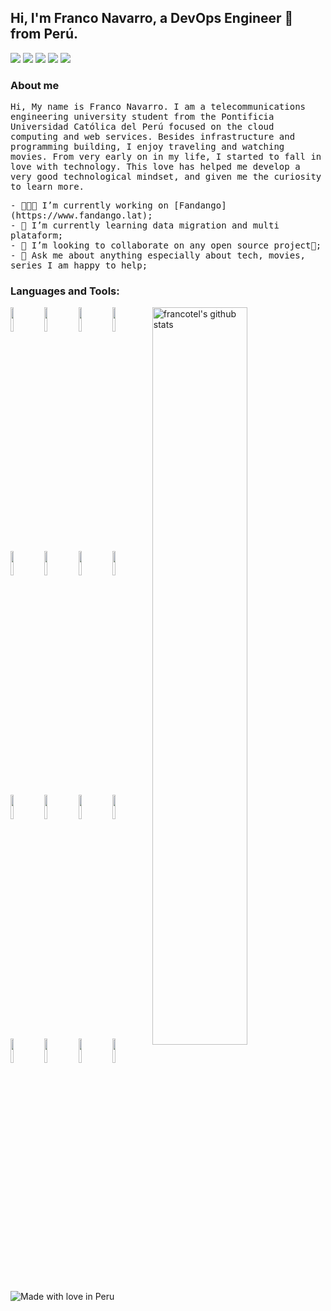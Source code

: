 <!-- Your title -->
## Hi, I'm Franco Navarro, a DevOps Engineer 🚀 from Perú.

<p align="left">
<a href="https://www.linkedin.com/in/franconavarro/"><img src="https://img.shields.io/badge/linkedin-%230077B5.svg?&style=for-the-badge&logo=linkedin&logoColor=white"/></a>
<a href="https://github.com/francotel"><img src="https://img.shields.io/badge/github-%23000000.svg?&style=for-the-badge&logo=github&logoColor=white"/></a>
<a href="mailto:franco.navarrotel@gmail.com"><img src="https://img.shields.io/badge/gmail-%23d44638.svg?&style=for-the-badge&logo=gmail&logoColor=white"/></a>
<a href="https://instagram.com/smrtdvlpr"><img src="https://img.shields.io/badge/twitter-%231DA1F2.svg?&style=for-the-badge&logo=twitter&logoColor=white"/></a>
<a href="https://dev.to/francotel"><img src="https://img.shields.io/badge/dev.to-%230A0A0A.svg?&style=for-the-badge&logo=dev-dot-to&logoColor=white"/></a>
</p>

### About me
<p align="left"> <samp>Hi, My name is Franco Navarro. I am a telecommunications engineering university student from the Pontificia Universidad Católica del Perú focused on the cloud computing and web services. Besides infrastructure and programming building, I enjoy traveling and watching movies.
From very early on in my life, I started to fall in love with technology. This love has helped me develop a very good technological mindset, and given me the curiosity to learn more.

<p align="left"> <samp>
- 👨🏽‍💻 I’m currently working on [Fandango](https://www.fandango.lat);<br>
- 🌱 I’m currently learning data migration and multi plataform;<br>
- 🔭 I’m looking to collaborate on any open source project🤝;<br>
- 💬 Ask me about anything especially about tech, movies, series I am happy to help;<br>

### Languages and Tools:

<!-- Your github readme stats
You can use this api: https://github.com/anuraghazra/github-readme-stats
-->
<p>
    <img width="55%" align="right" alt="francotel's github stats" src="https://github-readme-stats.vercel.app/api?username=francotel&show_icons=true&hide_border=true" />
  </a>
  
  <!-- Your languages and tools. Be careful with the alignment. 
  You can use this sites to get logos: https://www.vectorlogo.zone or https://simpleicons.org/
  -->
  <img width="10%" src="https://www.vectorlogo.zone/logos/amazon_aws/amazon_aws-ar21.svg">
	<img width="10%" src="https://www.vectorlogo.zone/logos/linux/linux-ar21.svg">
	<img width="10%" src="https://www.vectorlogo.zone/logos/packerio/packerio-ar21.svg">
	<img width="10%" src="https://www.vectorlogo.zone/logos/ansible/ansible-ar21.svg">
  <br />
  <img width="10%" src="https://www.vectorlogo.zone/logos/git-scm/git-scm-ar21.svg">
	<img width="10%" src="https://www.vectorlogo.zone/logos/jenkins/jenkins-ar21.svg">
	<img width="10%" src="https://www.vectorlogo.zone/logos/docker/docker-ar21.svg">
	<img width="10%" src="https://www.vectorlogo.zone/logos/kubernetes/kubernetes-ar21.svg">
  <br />
  <img width="10%" src="https://www.vectorlogo.zone/logos/apache/apache-official.svg">
	<img width="10%" src="https://www.vectorlogo.zone/logos/nginx/nginx-ar21.svg">
	<img width="10%" src="https://www.vectorlogo.zone/logos/mysql/mysql-ar21.svg">
	<img width="10%" src="https://www.vectorlogo.zone/logos/wordpress/wordpress-ar21.svg">
  <br />
  <img width="10%" src="https://www.vectorlogo.zone/logos/debian/debian-ar21.svg">
	<img width="10%" src="https://www.vectorlogo.zone/logos/centos/centos-ar21.svg">
	<img width="10%" src="https://www.vectorlogo.zone/logos/redhat/redhat-ar21.svg">
	<img width="10%" src="https://www.vectorlogo.zone/logos/gnu_bash/gnu_bash-ar21.svg">
</p>


![Made with love in Peru](https://madewithlove.now.sh/pe?template=for-the-badge)
